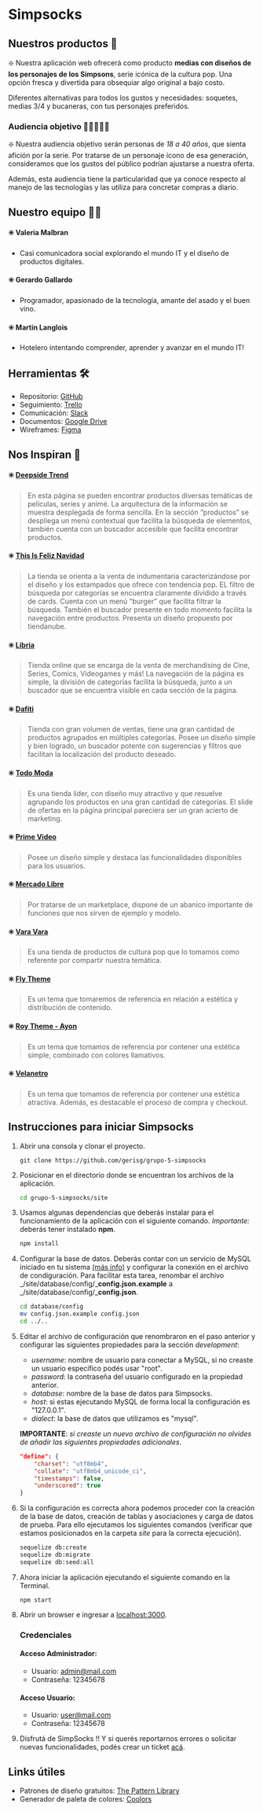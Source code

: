 # Simpsocks

## Nuestros productos 🧦

❇️ Nuestra aplicación web ofrecerá como producto **medias con diseños de los personajes de los Simpsons**, serie icónica  de la cultura pop. Una opción fresca y divertida para obsequiar algo original a bajo costo.

Diferentes alternativas para todos los gustos y necesidades: soquetes, medias 3/4 y bucaneras, con tus personajes preferidos.

### Audiencia objetivo 🧑🏻‍🤝‍🧑🏽

❇️ Nuestra audiencia objetivo serán personas de *18 a 40 años*, que sienta afición por la serie. Por tratarse de un personaje ícono de esa generación, consideramos que los gustos del público podrían ajustarse a nuestra oferta. 

Además, esta audiencia tiene la particularidad que ya conoce respecto al manejo de las tecnologías y las utiliza para concretar compras a diario.

## Nuestro equipo 👨‍💻

#### ✳️ Valeria Malbran
- Casi comunicadora social explorando el mundo IT y el diseño de productos digitales. 

#### ✳️ Gerardo Gallardo
- Programador, apasionado de la tecnología, amante del asado y el buen vino.

#### ✳️ Martin Langlois
- Hotelero intentando comprender, aprender y avanzar en el mundo IT!

## Herramientas 🛠️

- Repositorio: [GitHub](https://github.com/gerisg/grupo-5-simpsocks)
- Seguimiento: [Trello](https://trello.com/b/fNkAilQh)
- Comunicación: [Slack](https://node-a-distancia.slack.com/archives/G01644GKP8U)
- Documentos: [Google Drive](https://drive.google.com/drive/folders/1yWLYsQS5PVYocpfAcGxI1yLDRoESWm7t)
- Wireframes: [Figma](https://www.figma.com/file/wrRketOpyDSYJ0KEJyjJZb)

## Nos Inspiran 🚀

#### ✳️ [Deepside Trend](https://www.deepsidecyt.com)

> En esta página se pueden encontrar productos diversas temáticas de películas, series y animé.
La arquitectura de la información se muestra desplegada de forma sencilla. En la sección “productos” se despliega un menú contextual que facilita la búsqueda de elementos, también cuenta con un buscador accesible que facilita encontrar productos.

#### ✳️ [This Is Feliz Navidad](https://www.thisisfeliznavidad.com/)

> La tienda se orienta a la venta de indumentaria caracterizándose por el diseño y los estampados que ofrece con tendencia pop. EL filtro de búsqueda por categorías se encuentra claramente dividido a través de cards. Cuenta con un menú “burger” que facilita filtrar la búsqueda. También el buscador presente en todo momento facilita la navegación entre productos. Presenta un diseño propuesto por tiendanube. 

#### ✳️ [Libria](https://libria.com.ar/)

> Tienda online que se encarga de la venta de merchandising de Cine, Series, Comics, Videogames y más! La navegación de la página es simple, la división de categorías facilita la búsqueda, junto a un buscador que se encuentra visible en cada sección de la página. 

#### ✳️ [Dafiti](https://www.dafiti.com.ar/)

> Tienda con gran volumen de ventas, tiene una gran cantidad de productos agrupados en múltiples categorías. Posee un diseño simple y bien logrado, un buscador potente con sugerencias y filtros que facilitan la localización del producto deseado.

#### ✳️ [Todo Moda](https://ar.todomoda.com/)

> Es una tienda líder, con diseño muy atractivo y que resuelve agrupando los productos en una gran cantidad de categorías. El slide de ofertas en la página principal pareciera ser un gran acierto de marketing.

#### ✳️ [Prime Video](https://www.primevideo.com)

> Posee un diseño simple y destaca las funcionalidades disponibles para los usuarios.

#### ✳️ [Mercado Libre](https://www.mercadolibre.com.ar)

> Por tratarse de un marketplace, dispone de un abanico importante de funciones que nos sirven de ejemplo y modelo.

#### ✳️ [Vara Vara](https://www.varavara.com.ar/)

>Es una tienda de productos de cultura pop que lo tomamos como referente por compartir nuestra temática.

#### ✳️ [Fly Theme](http://ps.flytheme.net/themes/sp_market2/en/)

>Es un tema que tomaremos de referencia en relación a estética y distribución de contenido.

#### ✳️ [Roy Theme - Ayon](http://roythemes.com/demo/ayon/17/venus/)

>Es un tema que tomamos de referencia por contener una estética simple, combinado con colores llamativos.

#### ✳️ [Velanetro](https://velanetro.myshopify.com/)

>Es un tema que tomamos de referencia por contener una estética atractiva. Además, es destacable el proceso de compra y checkout.

## Instrucciones para iniciar Simpsocks

1. Abrir una consola y clonar el proyecto.

    ```
    git clone https://github.com/gerisg/grupo-5-simpsocks
    ```

2. Posicionar en el directorio donde se encuentran los archivos de la aplicación.

    ```sh
    cd grupo-5-simpsocks/site
    ```

3. Usamos algunas dependencias que deberás instalar para el funcionamiento de la aplicación con el siguiente comando. _Importante:_ deberás tener instalado __npm__.

    ```sh
    npm install
    ```

4. Configurar la base de datos. Deberás contar con un servicio de MySQL iniciado en tu sistema [(más info)](https://github.com/gerisg/grupo-5-simpsocks/blob/master/database/README.md) y configurar la conexión en el archivo de condiguración. Para facilitar esta tarea, renombar el archivo _/site/database/config/___config.json.example__ a _/site/database/config/___config.json__.

    ```sh
    cd database/config
    mv config.json.example config.json
    cd ../..
    ```

5. Editar el archivo de configuración que renombraron en el paso anterior y configurar las siguientes propiedades para la sección _development_:

    - _username_: nombre de usuario para conectar a MySQL, si no creaste un usuario específico podés usar "root".
    - _password_: la contraseña del usuario configurado en la propiedad anterior.
    - _database_: nombre de la base de datos para Simpsocks.
    - _host_: si estas ejecutando MySQL de forma local la configuración es "127.0.0.1".
    - _dialect_: la base de datos que utilizamos es "mysql".

    __IMPORTANTE__: _si creaste un nuevo archivo de configuración no olvides de añadir las siguientes propiedades adicionales_.

    ```json
    "define": {
        "charset": "utf8mb4",
        "collate": "utf8mb4_unicode_ci",
        "timestamps": false,
        "underscored": true
    }
    ```

6. Si la configuración es correcta ahora podemos proceder con la creación de la base de datos, creación de tablas y asociaciones y carga de datos de prueba. Para ello ejecutamos los siguientes comandos (verificar que estamos posicionados en la carpeta _site_ para la correcta ejecución).

    ```sh
    sequelize db:create
    sequelize db:migrate
    sequelize db:seed:all
    ```

7. Ahora iniciar la aplicación ejecutando el siguiente comando en la Terminal.

    ```
    npm start
    ```

6. Abrir un browser e ingresar a [localhost:3000](localhost:3000).

    ### Credenciales

    #### Acceso Administrador:
    - Usuario: admin@mail.com
    - Contraseña: 12345678

    #### Acceso Usuario:
    - Usuario: user@mail.com
    - Contraseña: 12345678

7. Disfrutá de SimpSocks !! Y si querés reportarnos errores o solicitar nuevas funcionalidades, podés crear un ticket [acá](https://github.com/gerisg/grupo-5-simpsocks/issues/new).

## Links útiles

- Patrones de diseño gratuitos: [The Pattern Library](http://thepatternlibrary.com/)
- Generador de paleta de colores: [Coolors](https://coolors.co/)

